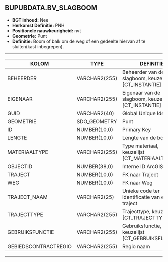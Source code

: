 ﻿## BUPUBDATA.BV_SLAGBOOM


* __BGT inhoud:__ Nee
* __Herkomst Definitie:__ PNH
* __Positionele nauwkeurigheid:__ nvt
* __Geometrie:__ Punt
* __Definitie:__ Boom of balk om de weg of een gedeelte hiervan af te sluiten(kast inbegrepen).




***

|KOLOM                               |TYPE              |DEFINITIE|
|------                              |----              |-----    |
|BEHEERDER                           |VARCHAR2(255)     |Beheerder van de slagboom, keuzelijst [CT_INSTANTIE]|
|EIGENAAR                            |VARCHAR2(255)     |Eigenaar van de slagboom, keuzelijst [CT_INSTANTIE]|
|GUID                                |VARCHAR2(40)      |Global Unique Identifier|
|GEOMETRIE                           |SDO_GEOMETRY      |Punt|
|ID                                  |NUMBER(10,0)      |Primary Key|
|LENGTE                              |NUMBER(10,0)      |Lengte van de boom|
|MATERIAALTYPE                       |VARCHAR2(255)     |Type materiaal, keuzelijst [CT_MATERIAALTYPE]|
|OBJECTID                            |NUMBER(38,0)      |Interne ID ArcGIS|
|TRAJECT                             |NUMBER(10,0)      |FK naar Traject|
|WEG                                 |NUMBER(10,0)      |FK naar Weg|
|TRAJECT_NAAM                        |VARCHAR2(25)      |Unieke code ter identificatie van een traject|
|TRAJECTTYPE                         |VARCHAR2(255)     |Trajecttype, keuzelijst [CT_TRAJECTTYPE]|
|GEBRUIKSFUNCTIE                    |VARCHAR2(255)      |Gebruiksfunctie, keuzelijst [CT_GEBRUIKSFUNCTIE]|
|GEBIEDSCONTRACTREGIO                |VARCHAR2(255)     |Regio naam|


***


